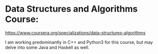 # Data Structures and Algorithms Course:

https://www.coursera.org/specializations/data-structures-algorithms

I am working predominantly in C++ and Python3 for this course, but may delve into some Java and Haskell as well.
